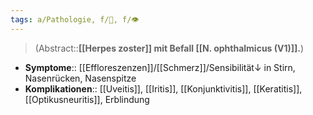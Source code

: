 ```yaml
---
tags: a/Pathologie, f/🦠, f/👁️
---
```

> (Abstract::**[[Herpes zoster]] mit Befall [[N. ophthalmicus (V1)]].**)
- **Symptome**:: [[Effloreszenzen]]/[[Schmerz]]/Sensibilität↓ in Stirn, Nasenrücken, Nasenspitze
- **Komplikationen**:: [[Uveitis]], [[Iritis]], [[Konjunktivitis]], [[Keratitis]], [[Optikusneuritis]], Erblindung
